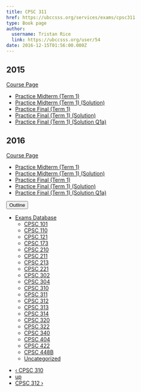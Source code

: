 ```yaml
---
title: CPSC 311  
href: https://ubccsss.org/services/exams/cpsc311
type: Book page
author:
  username: Tristan Rice
  link: https://ubccsss.org/user/54
date: 2016-12-15T01:56:00.000Z
---
```


<div class="field field-name-body field-type-text-with-summary field-label-hidden"><div class="field-items"><div class="field-item even"><h2>2015</h2>

<p><a href="https://web.archive.org/web/20161215015634/http://www.ugrad.cs.ubc.ca/~cs311/2015W1/_notes.php">Course Page</a></p>

<ul>
<li><a href="https://ubccsss.org/files/2015-311-practice-blank.pdf">Practice Midterm (Term 1)</a></li>
<li><a href="https://ubccsss.org/files/2015-311-practice-sol_4.pdf">Practice Midterm (Term 1) (Solution)</a></li>
<li><a href="https://ubccsss.org/files/2015-311-practicefinal-blank.pdf">Practice Final (Term 1)</a></li>
<li><a href="https://ubccsss.org/files/2015-311-practicefinal-solution.pdf">Practice Final (Term 1) (Solution)</a></li>
<li><a href="https://ubccsss.org/files/2015-311-scan-practicefinalQ1a_5.pdf">Practice Final (Term 1) (Solution Q1a)</a></li>
</ul>

<h2>2016</h2>

<p><a href="https://web.archive.org/web/20161215015502/http://www.ugrad.cs.ubc.ca/~cs311/2016W1/_notes.php">Course Page</a></p>

<ul>
<li><a href="https://ubccsss.org/files/2016-cs311-t1-midterm-practice-blank.pdf">Practice Midterm (Term 1)</a></li>
<li><a href="https://ubccsss.org/files/2016-cs311-t1-midterm-practice-sol.pdf">Practice Midterm (Term 1) (Solution)</a></li>
<li><a href="https://ubccsss.org/files/2016-cs311-practicefinal-blank.pdf">Practice Final (Term 1)</a></li>
<li><a href="https://ubccsss.org/files/2016-cs311-practicefinal-sol.pdf">Practice Final (Term 1) (Solution)</a></li>
<li><a href="https://ubccsss.org/files/2016-cs311-practicefinal-sol-Q1a.pdf">Practice Final (Term 1) (Solution Q1a)</a></li>
</ul>
</div></div></div>  <div id="book-navigation-1440" class="book-navigation">
    <div class="book-toc btn-group pull-right">  <button type="button" class="btn btn-link dropdown-toggle" data-toggle="dropdown"><span class="icon glyphicon glyphicon-list" aria-hidden="true"></span> Outline <span class="caret"></span></button><ul class="dropdown-menu" role="menu"><li class="first last expanded" role="presentation"><a href="/services/exams">Exams Database</a><ul class="dropdown-menu" role="menu"><li class="first leaf" role="presentation"><a href="/services/exams/cpsc101">CPSC 101</a></li>
<li class="leaf" role="presentation"><a href="/services/exams/cpsc110">CPSC 110</a></li>
<li class="leaf" role="presentation"><a href="/services/exams/cpsc121">CPSC 121</a></li>
<li class="leaf" role="presentation"><a href="/services/exams/cpsc173">CPSC 173</a></li>
<li class="leaf" role="presentation"><a href="/services/exams/cpsc210">CPSC 210</a></li>
<li class="leaf" role="presentation"><a href="/services/exams/cpsc211">CPSC 211</a></li>
<li class="leaf" role="presentation"><a href="/services/exams/cpsc213">CPSC 213</a></li>
<li class="leaf" role="presentation"><a href="/services/exams/cpsc221">CPSC 221</a></li>
<li class="leaf" role="presentation"><a href="/services/exams/cpsc302">CPSC 302</a></li>
<li class="leaf" role="presentation"><a href="/services/exams/cpsc304">CPSC 304</a></li>
<li class="leaf" role="presentation"><a href="/services/exams/cpsc310">CPSC 310</a></li>
<li class="leaf active" role="presentation"><a href="/services/exams/cpsc311" class="active">CPSC 311 </a></li>
<li class="leaf" role="presentation"><a href="/services/exams/cpsc312">CPSC 312</a></li>
<li class="leaf" role="presentation"><a href="/services/exams/cpsc313">CPSC 313</a></li>
<li class="leaf" role="presentation"><a href="/services/exams/cpsc314">CPSC 314</a></li>
<li class="leaf" role="presentation"><a href="/services/exams/cpsc320">CPSC 320</a></li>
<li class="leaf" role="presentation"><a href="/services/exams/cpsc322">CPSC 322</a></li>
<li class="leaf" role="presentation"><a href="/services/exams/cpsc340">CPSC 340</a></li>
<li class="leaf" role="presentation"><a href="/services/exams/cpsc404">CPSC 404</a></li>
<li class="leaf" role="presentation"><a href="/services/exams/cpsc422">CPSC 422</a></li>
<li class="leaf" role="presentation"><a href="/services/exams/cpsc448B">CPSC 448B</a></li>
<li class="last leaf" role="presentation"><a href="/node/1455">Uncategorized</a></li>
</ul></li>
</ul></div>
        <ul class="pager clearfix">
              <li class="previous"><a href="/services/exams/cpsc310" class="page-previous" title="Go to previous page">&#x2039; CPSC 310</a></li>
                    <li><a href="/services/exams" class="page-up" title="Go to parent page">up</a></li>
                    <li class="next"><a href="/services/exams/cpsc312" class="page-next" title="Go to next page">CPSC 312 &#x203A;</a></li>
          </ul>
    
  </div>
    <footer>
          </footer>